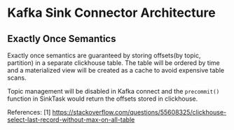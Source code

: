 # Kafka Sink Connector Architecture

## Exactly Once Semantics

Exactly once semantics are guaranteed by storing offsets(by topic, partition) in a separate 
clickhouse table. The table will be ordered by time and a materialized view will be created as a 
cache to avoid expensive table scans.

Topic management will be disabled in Kafka connect and the `precommit()` function in 
SinkTask would return the offsets stored in clickhouse.

References:
[1] https://stackoverflow.com/questions/55608325/clickhouse-select-last-record-without-max-on-all-table